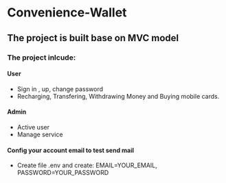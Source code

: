 # Convenience-Wallet

## The project is built base on MVC model

### The project inlcude: 

#### User
- Sign in , up, change password
- Recharging, Transfering, Withdrawing Money and Buying mobile cards.

#### Admin
- Active user
- Manage service

#### Config your account email to test send mail
- Create file .env and create: EMAIL=YOUR_EMAIL, PASSWORD=YOUR_PASSWORD
